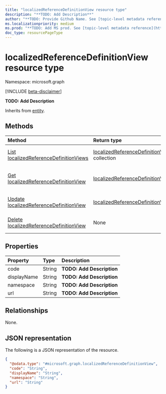 ```yaml
---
title: "localizedReferenceDefinitionView resource type"
description: "**TODO: Add Description**"
author: "**TODO: Provide Github Name. See [topic-level metadata reference](https://msgo.azurewebsites.net/add/document/guidelines/metadata.html#topic-level-metadata)**"
ms.localizationpriority: medium
ms.prod: "**TODO: Add MS prod. See [topic-level metadata reference](https://msgo.azurewebsites.net/add/document/guidelines/metadata.html#topic-level-metadata)**"
doc_type: resourcePageType
---
```


# localizedReferenceDefinitionView resource type

Namespace: microsoft.graph

[!INCLUDE [beta-disclaimer](../../includes/beta-disclaimer.md)]

**TODO: Add Description**


Inherits from [entity](../resources/entity.md).

## Methods
|Method|Return type|Description|
|:---|:---|:---|
|[List localizedReferenceDefinitionViews](../api/localizedreferencedefinitionview-list.md)|[localizedReferenceDefinitionView](../resources/localizedreferencedefinitionview.md) collection|Get a list of the [localizedReferenceDefinitionView](../resources/localizedreferencedefinitionview.md) objects and their properties.|
|[Get localizedReferenceDefinitionView](../api/localizedreferencedefinitionview-get.md)|[localizedReferenceDefinitionView](../resources/localizedreferencedefinitionview.md)|Read the properties and relationships of a [localizedReferenceDefinitionView](../resources/localizedreferencedefinitionview.md) object.|
|[Update localizedReferenceDefinitionView](../api/localizedreferencedefinitionview-update.md)|[localizedReferenceDefinitionView](../resources/localizedreferencedefinitionview.md)|Update the properties of a [localizedReferenceDefinitionView](../resources/localizedreferencedefinitionview.md) object.|
|[Delete localizedReferenceDefinitionView](../api/localizedreferencedefinitionview-delete.md)|None|Deletes a [localizedReferenceDefinitionView](../resources/localizedreferencedefinitionview.md) object.|

## Properties
|Property|Type|Description|
|:---|:---|:---|
|code|String|**TODO: Add Description**|
|displayName|String|**TODO: Add Description**|
|namespace|String|**TODO: Add Description**|
|url|String|**TODO: Add Description**|

## Relationships
None.

## JSON representation
The following is a JSON representation of the resource.
<!-- {
  "blockType": "resource",
  "keyProperty": "id",
  "@odata.type": "microsoft.graph.localizedReferenceDefinitionView",
  "baseType": "microsoft.graph.entity",
  "openType": false
}
-->
``` json
{
  "@odata.type": "#microsoft.graph.localizedReferenceDefinitionView",
  "code": "String",
  "displayName": "String",
  "namespace": "String",
  "url": "String"
}
```

